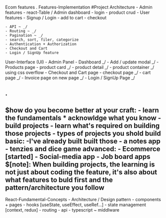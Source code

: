 Ecom features
.
Features-Implementation
	#Project Architecture
	- Admin features
		- react-Table / Admin dashboard
		- login
		- product crud
	- User features
		- Signup / Login
		- add to cart
		- checkout

	- API ~ _/
	- Routing ~ _/
	- Pagination ~ _/
	- search, sort, filer, categorize
	- Authentication + Authorization
	- Checkout and Cart
	- Login / SignUp feature

User-Interface (UI)
	- Admin Panel
        - Dashboard _/ 
        - Add / update modal _/
	- Products page
        - product card _/
        - product detail _/
        - product container _/ using css overflow
	- Checkout and Cart page
        - checkout page _/
        - cart page _/
	- Invoice page on new page _/
	- Login / SignUp Page _/

.
------------------------------------------------------------------------------------------------------------------
$how do you become better at your craft:
	- learn the fundamentals
	* acknowldge what you know
	- build projects
	- learn what's required on building those projects
		- types of projects you shold build
		basic:
			-I've already built built those
				- a notes app
				- tenzies and dice game
		advanced:
			- Ecommerce [started]
			- Social-media app
			- Job board apps
$[note]: When building projects, the learning is not just about coding the feature, it's also about what features to buld first and the pattern/architecture you follow 
------------------------------------------------------------------------------------------------------------------
React-Fundamental-Concepts
	- Architecture / Design pattern
	- components + pages
	- hooks [useState, useEffect, useRef…]
	- state management [context, redux]
	- routing
	- api
	- typescript
	~ middlware